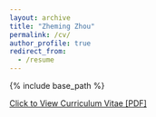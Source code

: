 ```yaml
---
layout: archive
title: "Zheming Zhou"
permalink: /cv/
author_profile: true
redirect_from:
  - /resume
---
```


{% include base_path %}

[Click to View Curriculum Vitae [PDF]](http://zhezhou1993.github.io/files/zheming_cv_full_2021.pdf)
